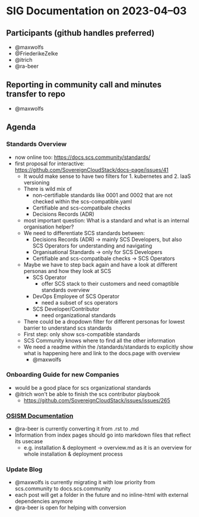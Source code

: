 # SIG Documentation on 2023-04–03

## Participants (github handles preferred)

* @maxwolfs
* @FriederikeZelke
* @itrich
* @ra-beer

## Reporting in community call and minutes transfer to repo

* @maxwolfs

## Agenda

### Standards Overview

* now online too: <https://docs.scs.community/standards/>
* first proposal for interactive: <https://github.com/SovereignCloudStack/docs-page/issues/41>
  * It would make sense to have two filters for 1. kubernetes and 2. IaaS versioning
  * There is wild mix of
    * non-certifiable standards like 0001 and 0002 that are not checked within the scs-compatible.yaml
    * Certifiable and scs-compatibale checks
    * Decisions Records (ADR)
  * most important question: What is a standard and what is an internal organisation helper?
  * We need to differentiate SCS standards between:
    * Decisions Records (ADR) -> mainly SCS Developers, but also SCS Operators for understanding and navigating
    * Organisational Standards -> only for SCS Developers
    * Certifiable and scs-compatibale checks -> SCS Operators
  * Maybe we have to step back again and have a look at different personas and how they look at SCS
    * SCS Operator
      * offer SCS stack to their customers and need comaptible standards overview
    * DevOps Employee of SCS Operator
      * need a subset of scs operators
    * SCS Developer/Contributor
      * need organizational standards
  * There could be a dropdown filter for different personas for lowest barrier to understand scs standards
  * First step: only show scs-compatible standards
  * SCS Community knows where to find all the other information
  * We need a readme within the /standards/standards to explicitly show what is happening here and link to the docs.page with overview
    * @maxwolfs

### Onboarding Guide for new Companies

* would be a good place for scs organizational standards
* @itrich won't be able to finish the scs contributor playbook
  * <https://github.com/SovereignCloudStack/issues/issues/265>

### [OSISM Documentation](https://docs.osism.tech/)

* @ra-beer is currently converting it from .rst to .md
* Information from index pages should go into markdown files that reflect its usecase
  * e.g. installation & deployment -> overview.md as it is an overview for whole installation & deployment process

### Update Blog

* @maxwolfs is currently migrating it with low priority from scs.community to docs.scs.community
* each post will get a folder in the future and no inline-html with external dependencies anymore
* @ra-beer is open for helping with conversion
